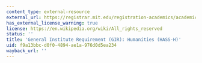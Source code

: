 ```yaml
---
content_type: external-resource
external_url: https://registrar.mit.edu/registration-academics/academic-requirements/hass-requirement
has_external_license_warning: true
license: https://en.wikipedia.org/wiki/All_rights_reserved
status: ''
title: 'General Institute Requirement (GIR): Humanities (HASS-H)'
uid: f9a13bbc-d0f0-4894-ae1a-976d0d5ea234
wayback_url: ''
---
```

